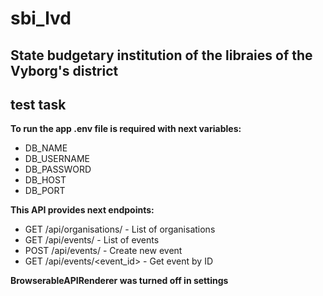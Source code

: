 # sbi_lvd
## State budgetary institution of the libraies of the Vyborg's district 
## test task

__To run the app .env file is required with next variables:__
 - DB_NAME
 - DB_USERNAME
 - DB_PASSWORD
 - DB_HOST
 - DB_PORT

__This API provides next endpoints:__
 - GET /api/organisations/ - List of organisations
 - GET /api/events/ - List of events
 - POST /api/events/ - Create new event
 - GET /api/events/<event_id> - Get event by ID

__BrowserableAPIRenderer was turned off in settings__
